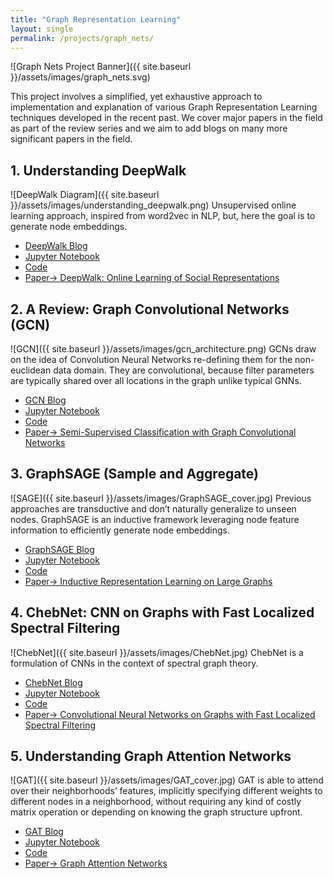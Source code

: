 ```yaml
---
title: "Graph Representation Learning"
layout: single
permalink: /projects/graph_nets/
---
```

![Graph Nets Project Banner]({{ site.baseurl }}/assets/images/graph_nets.svg)

This project involves a simplified, yet exhaustive approach to implementation and explanation of various Graph Representation Learning techniques developed in the recent past. We cover major papers in the field as part of the review series and we aim to add blogs on many more significant papers in the field.

## 1. Understanding DeepWalk
![DeepWalk Diagram]({{ site.baseurl }}/assets/images/understanding_deepwalk.png)
Unsupervised online learning approach, inspired from word2vec in NLP, but, here the goal is to generate node embeddings.
- [DeepWalk Blog](https://dsgiitr.com/blogs/deepwalk)
- [Jupyter Notebook](https://github.com/dsgiitr/graph_nets/blob/master/DeepWalk/DeepWalk_Blog%2BCode.ipynb)
- [Code](https://github.com/dsgiitr/graph_nets/blob/master/DeepWalk/DeepWalk.py)
- [Paper-> DeepWalk: Online Learning of Social Representations](https://arxiv.org/abs/1403.6652)

## 2. A Review: Graph Convolutional Networks (GCN)
![GCN]({{ site.baseurl }}/assets/images/gcn_architecture.png)
GCNs draw on the idea of Convolution Neural Networks re-defining them for the non-euclidean data domain. They are convolutional, because filter parameters are typically shared over all locations in the graph unlike typical GNNs.
- [GCN Blog](https://dsgiitr.com/blogs/gcn)
- [Jupyter Notebook](https://github.com/dsgiitr/graph_nets/blob/master/GCN/GCN_Blog%2BCode.ipynb)
- [Code](https://github.com/dsgiitr/graph_nets/blob/master/GCN/GCN.py)
- [Paper-> Semi-Supervised Classification with Graph Convolutional Networks](https://arxiv.org/abs/1609.02907)

## 3. GraphSAGE (Sample and Aggregate)
![SAGE]({{ site.baseurl }}/assets/images/GraphSAGE_cover.jpg)
Previous approaches are transductive and don’t naturally generalize to unseen nodes. GraphSAGE is an inductive framework leveraging node feature information to efficiently generate node embeddings.
- [GraphSAGE Blog](https://dsgiitr.com/blogs/graphsage)
- [Jupyter Notebook](https://github.com/dsgiitr/graph_nets/blob/master/GraphSAGE/GraphSAGE_Code%2BBlog.ipynb)
- [Code](https://github.com/dsgiitr/graph_nets/blob/master/GraphSAGE/GraphSAGE.py)
- [Paper-> Inductive Representation Learning on Large Graphs]([https://arxiv.org](https://arxiv.org/abs/1706.02216))

## 4. ChebNet: CNN on Graphs with Fast Localized Spectral Filtering
![ChebNet]({{ site.baseurl }}/assets/images/ChebNet.jpg)
ChebNet is a formulation of CNNs in the context of spectral graph theory.

- [ChebNet Blog](https://dsgiitr.com/blogs/chebnet/)
- [Jupyter Notebook](https://github.com/dsgiitr/graph_nets/blob/master/ChebNet/Chebnet_Blog%2BCode.ipynb)
- [Code](https://github.com/dsgiitr/graph_nets/blob/master/ChebNet/coarsening.py)
- [Paper-> Convolutional Neural Networks on Graphs with Fast Localized Spectral Filtering](https://arxiv.org/abs/1606.09375)

## 5. Understanding Graph Attention Networks
![GAT]({{ site.baseurl }}/assets/images/GAT_cover.jpg)
GAT is able to attend over their neighborhoods’ features, implicitly specifying different weights to different nodes in a neighborhood, without requiring any kind of costly matrix operation or depending on knowing the graph structure upfront.

- [GAT Blog](https://dsgiitr.com/blogs/gat)
- [Jupyter Notebook](https://github.com/dsgiitr/graph_nets/blob/master/GAT/GAT_Blog%2BCode.ipynb)
- [Code](https://github.com/dsgiitr/graph_nets/blob/master/GAT/GAT_PyG.py)
- [Paper-> Graph Attention Networks](https://arxiv.org/abs/1710.10903)
